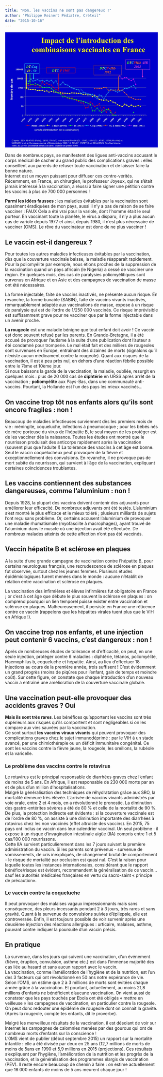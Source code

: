 ```yaml
---
title: "Non, les vaccins ne sont pas dangereux !"
author: "Philippe Reinert Pédiatre, Créteil"
date: "2015-10-16"
---
```


![](diapositive1-0.jpg)

Dans de nombreux pays, se manifestent des ligues anti-vaccins accusant le corps médical de cacher au grand public des complications graves : elles conseillent aux parents de refuser toute vaccination et de laisser faire la bonne nature.  
Internet est un moyen puissant pour diffuser ces contre-vérités. Récemment, en France, un chirurgien, le professeur Joyeux, qui ne s’était jamais intéressé à la vaccination, a réussi à faire signer une pétition contre les vaccins à plus de 700 000 personnes !

**Parmi les idées fausses** : les maladies évitables par la vaccination sont quasiment éradiquées de mon pays, aussi il n’y a pas de raison de se faire vacciner : FAUX Cela a été vrai pour la variole, dont l’homme était le seul porteur. En vaccinant toute la planète, le virus a disparu, il n’y a plus aucun cas de variole depuis 1977 et ainsi, depuis 1980, il n’est plus nécessaire de vacciner (OMS). Le rêve du vaccinateur est donc de ne plus vacciner ! 

## Le vaccin est-il dangereux ?

Pour toutes les autres maladies infectieuses évitables par la vaccination, dès que la couverture vaccinale baisse, la maladie réapparaît rapidement. Pour la poliomyélite par exemple, nous étions proches de la suppression de la vaccination quand un pays africain (le Nigeria) a cessé de vacciner une région. En quelques mois, des cas de paralysies poliomyélitiques sont survenus en Afrique et en Asie et des campagnes de vaccination de masse ont été nécessaires.

La forme injectable, faite de vaccins inactivés, ne présente aucun risque. En revanche, la forme buvable (SABIN), faite de vaccins vivants inactivés, remarquablement adaptée aux vaccinations de masse, expose à un risque de paralysie qui est de l’ordre de 1/250 000 vaccinés. Ce risque imprévisible est suffisamment grave pour ne vacciner que par la forme injectable dans un avenir proche.

**La rougeole** est une maladie bénigne que tout enfant doit avoir ! Ce vaccin est donc souvent refusé par les parents. En Grande-Bretagne, il a été accusé de provoquer l’autisme à la suite d’une publication dont l’auteur a été condamné pour tromperie. Le mal était fait et des milliers de rougeoles sont survenues en Europe, entraînant des dizaines de morts (signalons qu’il n’existe aucun médicament contre la rougeole). Quant aux risques de la vaccination, il est à peu près nul, en dehors d’une réaction fébrile possible entre le 7ème et 10ème jour.  
Si nous baissons la garde de la vaccination, la maladie, oubliée, resurgit en quelques mois : plus de 20 000 cas de **diphtérie** en URSS après arrêt de la vaccination ; **poliomyélite** aux Pays-Bas, dans une communauté anti-vaccins. Pourtant, la Hollande est l’un des pays les mieux vaccinés…

## On vaccine trop tôt nos enfants alors qu’ils sont encore fragiles : non !

Beaucoup de maladies infectieuses surviennent dès les premiers mois de vie : méningite, coqueluche, infections à pneumocoque ; pour les bébés nés de mère porteuse du virus de l’hépatite B, le seul moyen de les protéger est de les vacciner dès la naissance. Toutes les études ont montré que le nourrisson produisait des anticorps rapidement après la vaccination (souvent plus que l’adulte !) La tolérance des vaccins à cet âge est bonne. Seul le vaccin coquelucheux peut provoquer de la fièvre et exceptionnellement des convulsions. En revanche, il ne provoque pas de mort subite du nourrisson, qui survient à l’âge de la vaccination, expliquant certaines coïncidences troublantes.

## Les vaccins contiennent des substances dangereuses, comme l’aluminium : non !

Depuis 1928, la plupart des vaccins doivent contenir des adjuvants pour améliorer leur efficacité. De nombreux adjuvants ont été testés. L’aluminium s’est montré le plus efficace et le mieux toléré ; plusieurs milliards de sujets l’ont reçu sans problème. Or, certains accusent l’aluminium de provoquer une maladie rhumatismale (myofasciite à macrophages), ayant trouvé de l’aluminium dans le muscle où une injection avait été effectuée. De nombreux malades atteints de cette affection n’ont pas été vaccinés.

## Vaccin hépatite B et sclérose en plaques

A la suite d’une grande campagne de vaccination contre l’hépatite B, pour certains neurologues français, une recrudescence de sclérose en plaques fut observée, surtout chez les jeunes femmes. Plusieurs études épidémiologiques furent menées dans le monde : aucune n’établit de relation entre vaccination et sclérose en plaques.

La vaccination des infirmières et élèves infirmières fut obligatoire en France ; or c’est à cet âge que débute le plus souvent la sclérose en plaques : on comprend pourquoi un lien temporel puisse exister entre vaccination et sclérose en plaques. Malheureusement, il persiste en France une réticence contre ce vaccin (rappelons que les hépatites virales tuent plus que le VIH en Afrique !).

## On vaccine trop nos enfants, et une injection peut contenir 6 vaccins, c’est dangereux : non !

Après de nombreuses études de tolérance et d’efficacité, on peut, en une seule injection, protéger contre 6 maladies : diphtérie, tétanos, poliomyélite, Haemophilus b, coqueluche et hépatite. Ainsi, au lieu d’effectuer 18 injections au cours de la première année, trois suffisent ! C’est évidemment un grand progrès (moins de piqûres pour l’enfant, gain de temps et moindre coût). Sur cette figure, on constate que chaque introduction d’un nouveau vaccin a entraîné une amélioration de la couverture vaccinale globale.

## Une vaccination peut-elle provoquer des accidents graves ? Oui

**Mais ils sont très rares**. Les bénéfices qu’apportent les vaccins sont très supérieurs aux risques qu’ils comportent et sont négligeables si on les compare aux vies sauvées par la vaccination.  
Ce sont surtout **les vaccins viraux vivants** qui peuvent provoquer des complications graves chez le sujet immunodéprimé : par le VIH à un stade avancé, par une chimiothérapie ou un déficit immunitaire congénital. Ce sont les vaccins contre la fièvre jaune, la rougeole, les oreillons, la rubéole et la varicelle.

### Le problème des vaccins contre le rotavirus

Le rotavirus est le principal responsable de diarrhées graves chez l’enfant de moins de 5 ans. En Afrique, il est responsable de 230 000 morts par an et de plus d’un million d’hospitalisations.  
Malgré la généralisation des techniques de réhydratation grâce aux SRO, la mortalité demeure très élevée. L’arrivée de vaccins vivants administrés par voie orale, entre 2 et 4 mois, en a révolutionné le pronostic. La diminution des gastro-entérites sévères a été de 80 % et celle de la mortalité de 90 %. De plus, la protection indirecte est évidente : si la couverture vaccinale est de l’ordre de 80 %, on assiste à une diminution importante des diarrhées à rotavirus chez les non vaccinés (effet altruiste des vaccins). En 2015, 75 pays ont inclus ce vaccin dans leur calendrier vaccinal. Un seul problème : il expose à un risque d’invagination intestinale aigüe (IIA) compris entre 1 et 5 cas/100 000 nourrissons.  
Cette IIA survient particulièrement dans les 7 jours suivant la première administration du vaccin. Si les parents sont prévenus - survenue de vomissements, de cris inexpliqués, de changement brutal de comportement - le risque de mortalité par occlusion est quasi nul. C’est la raison pour laquelle toutes les instances internationales, considérant que le rapport bénéfice/risque est évident, recommandent la généralisation de ce vaccin… sauf les autorités médicales françaises en vertu du sacro-saint « principe de précaution».

### Le vaccin contre la coqueluche

Il peut provoquer des malaises vagaux impressionnants mais sans conséquence, des pleurs incessants pendant 2 à 3 jours, très rares et sans gravité. Quant à la survenue de convulsions suivies d’épilepsie, elle est controversée. Enfin, il est toujours possible de voir survenir après une deuxième injection des réactions allergiques : urticaire, malaises, asthme, pouvant contre indiquer la poursuite d’un vaccin précis.

## En pratique

La survenue, dans les jours qui suivent une vaccination, d’un événement (fièvre, éruption, convulsion, asthme etc.) est dans l’immense majorité des cas liée au hasard et sans aucun rapport avec le vaccin.  
La vaccination, comme l’amélioration de l’hygiène et de la nutrition, est l’un des 3 facteurs qui ont révolutionné en 50 ans notre espérance de vie.  
Selon l’OMS, on estime que 2 à 3 millions de morts sont évitées chaque année grâce à la vaccination. Et pourtant, actuellement, au moins 21,8 millions d’enfants ne bénéficient d’aucune vaccination. On vient aussi de constater que les pays touchés par Ebola ont été obligés « mettre en veilleuse » les campagnes de vaccination, en particulier contre la rougeole. On peut donc redouter une épidémie de rougeole dont on connait la gravité. (Après la rougeole, compte tes enfants, dit le proverbe).

Malgré les merveilleux résultats de la vaccination, il est désolant de voir sur Internet les campagnes de calomnies menées par des gourous qui ont de nombreux morts d’enfants sur la conscience !  
L’0MS vient de publier (début septembre 2015) un rapport sur la mortalité infantile : elle a été divisée par deux en 25 ans (12,7 millions de morts de moins de 5ans en 1990 et 5,9 millions en 2015 (projections). Ces résultats s’expliquent par l’hygiène, l’amélioration de la nutrition et les progrès de la vaccination, et la généralisation des programmes élargis de vaccination (PEV). Il reste encore beaucoup de chemin à faire : on estime actuellement que 16 000 enfants de moins de 5 ans meurent chaque jour !
